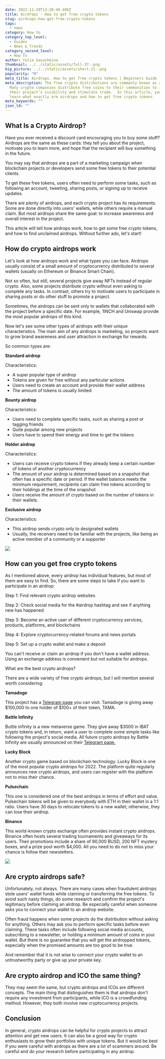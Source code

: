 ```yaml
---
date: 2022-11-28T13:28:40.496Z
title: Airdrops - How to get free crypto tokens
slug: airdrops-how-get-free-crypto-tokens
tags:
  - news
category: How to
category_top_level:
  - Guides
  - News & Trends
category_second_level:
  - How To
author: Yulia Savushkina
thumbnail: ../../static/assets/full-37-.png
big_picture: ../../static/assets/short-21-.png
popularity: "0"
meta_title: Airdrops. How to get free crypto tokens | Beginners Guide
meta_description: The free crypto distributions are commonly known as airdrops.
  Many crypto companies distribute free coins to their communities to increase
  their project’s visibility and stimulate trade.  In this article, you will
  learn what exactly are airdrops and how to get free crypto tokens.
meta_keywords: ""
json_ld: ""
---
```

## What Is a Crypto Airdrop?

Have you ever received a discount card encouraging you to buy some stuff? Airdrops are the same as these cards: they tell you about the project, motivate you to learn more, and hope that the recipient will buy something in the future. 

You may say that airdrops are a part of a marketing campaign when blockchain projects or developers send some free tokens to their potential clients. 

To get these free tokens, users often need to perform some tasks, such as following an account, tweeting, sharing posts, or signing up to receive updates. 

There are plenty of airdrops, and each crypto project has its requirements. Some are done directly into users' wallets, while others require a manual claim. But most airdrops share the same goal: to increase awareness and overall interest in the project. 

This article will tell how airdrops work, how to get some free crypto tokens, and how to find unclaimed airdrops. Without further ado, let's start!

## How do crypto airdrops work

Let's look at how airdrops work and what types you can face. Airdrops usually consist of a small amount of cryptocurrency distributed to several wallets (usually on Ethereum or Binance Smart Chain). 

Not so often, but still, several projects give away NFTs instead of regular crypto. Also, some projects distribute crypto without even asking to complete any tasks. In contrast, others try to motivate users to participate in sharing posts or do other stuff to promote a project. 

Sometimes, the airdrops can be sent only to wallets that collaborated with the project before a specific date. For example, 1INCH and Uniswap provide the most popular airdrops of this kind. 

Now let's see some other types of airdrops with their unique characteristics. The main aim of any airdrops is marketing, so projects want to grow brand awareness and user attraction in exchange for rewards. 

So common types are: 

**Standard airdrop**

Characteristics: 

* A super popular type of airdrop
* Tokens are given for free without any particular actions
* Users need to create an account and provide their wallet address
* The amount of tokens is usually limited  

**Bounty airdrop**

Characteristics: 

* Users need to complete specific tasks, such as sharing a post or tagging friends 
* Quite popular among new projects 
* Users have to spend their energy and time to get the tokens

**Holder airdrop**

Characteristics:

* Users can receive crypto tokens if they already keep a certain number of tokens of another cryptocurrency
* The amount of your airdrop is determined based on a snapshot that often has a specific date or period. If the wallet balance meets the minimum requirement, recipients can claim free tokens according to their holdings at the time of the snapshot
* Users receive the amount of crypto based on the number of tokens in their wallets. 

**Exclusive airdrop** 

Characteristics: 

* This airdrop sends crypto only to designated wallets
* Usually, the receivers need to be familiar with the projects, like being an active member of a community or a supporter 

![](../../static/assets/full-39-.png)

## How can you get free crypto tokens

As I mentioned above, every airdrop has individual features, but most of them are easy to find. So, there are some steps to take if you want to participate in an airdrop:  

Step 1: Find relevant crypto airdrop websites

Step 2: Check social media for the #airdrop hashtag and see if anything new has happened

Step 3: Become an active user of different cryptocurrency services, products, platforms, and blockchains

Step 4: Explore cryptocurrency-related forums and news portals 

Step 5: Set up a crypto wallet and make a deposit

You can't receive or claim an airdrop if you don't have a wallet address. Using an exchange address is convenient but not suitable for airdrops. 

What are the best crypto airdrops? 

There are a wide variety of free crypto airdrops, but I will mention several worth considering: 

**Tamadoge** 

This project has a [Telegram page](https://t.me/TamadogeOfficial) you can visit. Tamadoge is giving away $100,000 to one holder of $100+ of their token, TAMA.

**Battle Infinity** 

Buttle infinity is a new metaverse game. They give away $3000 in IBAT crypto tokens and, in return, want a user to complete some simple tasks like following the project's social media. All future crypto airdrops by Battle Infinity are usually announced on their [Telegram page.](https://t.me/battleinfinity)

**Lucky Block**

Another crypto game based on blockchain technology. Lucky Block is one of the most popular crypto airdrops for 2022. The platform quite regularly announces new crypto airdrops, and users can register with the platform not to miss their chance. 

**Pulsechain** 

This one is considered one of the best airdrops in terms of effort and value. Pulsechain tokens will be given to everybody with ETH in their wallet in a 1:1 ratio. Users have 30 days to relocate tokens to a new wallet; otherwise, they can lose their airdrop.  

**Binance** 

This world-known crypto exchange often provides instant crypto airdrops. Binance often hosts several trading tournaments and giveaways for its users. Their promotions include a share of 90,000 BUSD, 200 NFT mystery boxes, and a prize pool worth $4,000. All you need to do not to miss your chance is follow their newsletters.

![](../../static/assets/full-38-.png)

## Are crypto airdrops safe?

Unfortunately, not always. There are many cases when fraudulent airdrops stole users' wallet funds while claiming or transferring the free tokens. To avoid such nasty things, do some research and confirm the project's legitimacy before claiming an airdrop. Be especially careful when someone asks you to connect your wallet to an airdrop website.

Often fraud happens when some projects do the distribution without asking for anything. Others may ask you to perform specific tasks before even claiming. These tasks often include following social media accounts, subscribing to a newsletter, or holding a minimum amount of coins in your wallet. But there is no guarantee that you will get the airdropped tokens, especially when the promised amounts are too good to be true. 

And remember that it is not wise to connect your crypto wallet to an untrustworthy party or give up your private key.

## Are crypto airdrop and ICO the same thing?

They may seem the same, but crypto airdrops and ICOs are different concepts. The main thing that distinguishes them is that airdrops don't require any investment from participants, while ICO is a crowdfunding method. However, they both involve new cryptocurrency projects.

## Conclusion 

In general, crypto airdrops can be helpful for crypto projects to attract attention and get new users. It can also be a good way for crypto enthusiasts to grow their portfolios with unique tokens. But it would be best if you were careful with airdrops as there are a lot of scammers around. Be careful and do your research before participating in any airdrop.